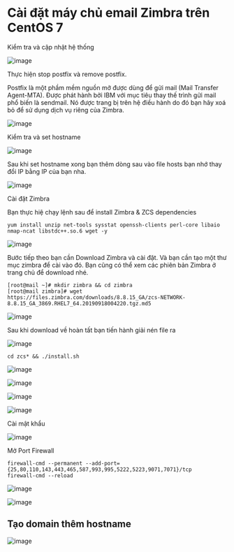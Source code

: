 # Cài đặt máy chủ email Zimbra trên CentOS 7

Kiểm tra và cập nhật hệ thống

![image](https://user-images.githubusercontent.com/62273292/161475698-f4c0c469-442e-4cfa-b74d-da41ab11ab26.png)

Thực hiện stop postfix và remove postfix.


Postfix là một phầm mềm nguồn mở được dùng để gửi mail (Mail Transfer Agent-MTA). Được phát hành bởi IBM với mục tiêu thay thế trình gửi mail phổ biến là sendmail. Nó được trang bị trên hệ điều hành do đó bạn hãy xoá bỏ để sử dụng dịch vụ riêng của Zimbra.

![image](https://user-images.githubusercontent.com/62273292/161476051-2fc65c98-1ea3-4482-bfc5-a1d63f1c0213.png)

Kiểm tra và set hostname

![image](https://user-images.githubusercontent.com/62273292/161476432-78f166a5-2bca-4cf1-a905-9bb6cc624f2b.png)

Sau khi set hostname xong bạn thêm dòng sau vào file hosts bạn nhớ thay đổi IP bằng IP của bạn nha.

![image](https://user-images.githubusercontent.com/62273292/161476885-3c1987ce-7dfa-4ec4-abad-59400e2add55.png)

Cài đặt Zimbra

Bạn thực hiệ chạy lệnh sau để install Zimbra & ZCS dependencies

`yum install unzip net-tools sysstat openssh-clients perl-core libaio nmap-ncat libstdc++.so.6 wget -y`

![image](https://user-images.githubusercontent.com/62273292/161488070-95c51758-dbaa-443d-9425-6db3371bff00.png)

Bước tiếp theo bạn cần Download Zimbra và cài đặt. Và bạn cần tạo một thư mục zimbra để cài vào đó. Bạn cũng có thể xem các phiên bản Zimbra ở trang chủ để download nhé.

```
[root@mail ~]# mkdir zimbra && cd zimbra
[root@mail zimbra]# wget https://files.zimbra.com/downloads/8.8.15_GA/zcs-NETWORK-8.8.15_GA_3869.RHEL7_64.20190918004220.tgz.md5
```
![image](https://user-images.githubusercontent.com/62273292/161487987-5d89cb45-21cc-4220-82bd-a18586464f57.png)

Sau khi download về hoàn tất bạn tiến hành giải nén file ra


![image](https://user-images.githubusercontent.com/62273292/161488253-cc08b19a-da05-4b2a-a300-8456f7e5c3b1.png)


`cd zcs* && ./install.sh`

![image](https://user-images.githubusercontent.com/62273292/161488441-c43114d4-6493-4eb5-8dd4-51af1c338eff.png)


![image](https://user-images.githubusercontent.com/62273292/161488721-5f9c0dad-1732-47e1-b462-391cec4d0e8e.png)


![image](https://user-images.githubusercontent.com/62273292/161512593-a28614c1-21a1-4733-bf25-592f89d98ef8.png)

![image](https://user-images.githubusercontent.com/62273292/161916201-dc046be5-ca68-4245-a731-00a3bd2467a8.png)

Cài mật khẩu

![image](https://user-images.githubusercontent.com/62273292/161949529-191bf480-ce3e-4e4b-822e-19fe98ac0273.png)


Mở Port Firewall

```
firewall-cmd --permanent --add-port={25,80,110,143,443,465,587,993,995,5222,5223,9071,7071}/tcp
firewall-cmd --reload
```


![image](https://user-images.githubusercontent.com/62273292/161916801-9739bb2d-630e-4b00-bac9-b5eea94e7133.png)



![image](https://user-images.githubusercontent.com/62273292/161935282-e0fc3e16-d24d-4d54-a8cb-f4306b84b818.png)

## Tạo domain thêm hostname

![image](https://user-images.githubusercontent.com/62273292/161525047-42e7f38b-eb0e-4e49-adca-8802514939e3.png)
















